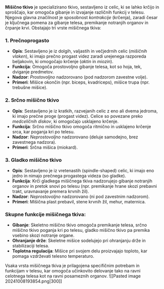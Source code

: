 
**Mišično tkivo** je specializirano tkivo, sestavljeno iz celic, ki se lahko krčijo in sproščajo, kar omogoča gibanje in izvajanje različnih funkcij v telesu. Njegova glavna značilnost je sposobnost _kontrakcije_ (krčenja), zaradi česar je ključnega pomena za gibanje telesa, premikanje notranjih organov in črpanje krvi. Obstajajo tri vrste mišičnega tkiva:

### 1. **Prečnoprogasto**

- **Opis**: Sestavljeno je iz dolgih, valjastih in večjedrnih celic (_mišičnih vlaken_), ki imajo prečno progast videz zaradi urejenega razporeda beljakovin, ki omogočajo krčenje (_aktin_ in _miozin_).
- **Funkcija**: Omogoča prostovoljno gibanje telesa, kot so hoja, tek, dviganje predmetov.
- **Nadzor**: _Prostovoljno_ nadzorovano (pod nadzorom zavestne volje).
- **Primeri**: Mišice okončin (npr. biceps, kvadriceps), mišice trupa (npr. trebušne mišice).

### 2. **Srčno mišično tkivo**

- **Opis**: Sestavljeno je iz kratkih, razvejanih celic z eno ali dvema jedroma, ki imajo prečne proge (progast videz). Celice so povezane preko _medceličnih diskov_, ki omogočajo usklajeno krčenje.
- **Funkcija**: Srčno mišično tkivo omogoča ritmično in usklajeno krčenje srca, kar poganja kri po telesu.
- **Nadzor**: _Neprostovoljno_ nadzorovano (deluje samodejno, brez zavestnega nadzora).
- **Primeri**: Srčna mišica (miokard).

### 3. **Gladko mišično tkivo**

- **Opis**: Sestavljeno je iz vretenastih (spindle-shaped) celic, ki imajo eno jedro in nimajo prečnega progastega videza (so gladke).
- **Funkcija**: Krči gladkega mišičnega tkiva nadzorujejo gibanje notranjih organov in pretok snovi po telesu (npr. premikanje hrane skozi prebavni trakt, uravnavanje premera krvnih žil).
- **Nadzor**: _Neprostovoljno_ nadzorovano (ni pod zavestnim nadzorom).
- **Primeri**: Mišična plast prebavil, stene krvnih žil, mehur, maternica.

### Skupne funkcije mišičnega tkiva:

- **Gibanje**: Skeletno mišično tkivo omogoča premikanje telesa, srčno mišično tkivo poganja kri po telesu, gladko mišično tkivo pa premika vsebino skozi notranje organe.
- **Ohranjanje drže**: Skeletne mišice sodelujejo pri ohranjanju drže in stabilizaciji telesa.
- **Toplotna regulacija**: Mišice pri svojem delu proizvajajo toploto, kar pomaga vzdrževati telesno temperaturo.

Vsaka vrsta mišičnega tkiva je prilagojena specifičnim potrebam in funkcijam v telesu, kar omogoča učinkovito delovanje tako na ravni celotnega telesa kot na ravni posameznih organov.
![[Pasted image 20241008193854.png|300]]